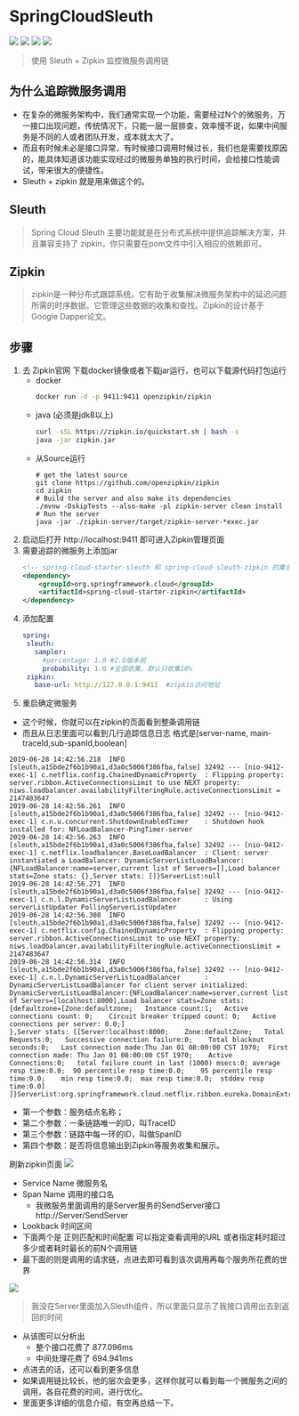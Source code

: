 # SpringCloudSleuth
![](https://img.shields.io/badge/SpringBoot-2.1.5.RELEASE-brightgreen.svg)
![](https://img.shields.io/badge/SpringCloud-Greenwich.SR1-blue.svg)
![](https://img.shields.io/badge/jdk-1.8.0_151-9cf.svg)
![](https://img.shields.io/badge/maven-3.5.0-ff69b4.svg)

> 使用 Sleuth + Zipkin 监控微服务调用链
## 为什么追踪微服务调用
   - 在复杂的微服务架构中，我们通常实现一个功能，需要经过N个的微服务，万一接口出现问题，传统情况下，只能一层一层排查，效率慢不说，如果中间服务是不同的人或者团队开发，成本就太大了。
   - 而且有时候未必是接口异常，有时候接口调用时候过长，我们也是需要找原因的，能具体知道该功能实现经过的微服务单独的执行时间，会给接口性能调试，带来很大的便捷性。
   - Sleuth + zipkin 就是用来做这个的。
## Sleuth
> Spring Cloud Sleuth 主要功能就是在分布式系统中提供追踪解决方案，并且兼容支持了 zipkin，你只需要在pom文件中引入相应的依赖即可。
  
## Zipkin
> zipkin是一种分布式跟踪系统。它有助于收集解决微服务架构中的延迟问题所需的时序数据。它管理这些数据的收集和查找。Zipkin的设计基于 Google Dapper论文。

## 步骤
1. 去 Zipkin官网 下载docker镜像或者下载jar运行，也可以下载源代码打包运行
    - docker
        ```sh
        docker run -d -p 9411:9411 openzipkin/zipkin
        ```
    - java (必须是jdk8以上) 
        ```sh
        curl -sSL https://zipkin.io/quickstart.sh | bash -s
        java -jar zipkin.jar
        ```
    - 从Source运行
        ```
        # get the latest source
        git clone https://github.com/openzipkin/zipkin
        cd zipkin
        # Build the server and also make its dependencies
        ./mvnw -DskipTests --also-make -pl zipkin-server clean install
        # Run the server
        java -jar ./zipkin-server/target/zipkin-server-*exec.jar
         ```
2. 启动后打开 http://localhost:9411 即可进入Zipkin管理页面
3. 需要追踪的微服务上添加jar
    ```xml
    <!-- spring-cloud-starter-sleuth 和 spring-cloud-sleuth-zipkin 的集合-->
    <dependency>  
        <groupId>org.springframework.cloud</groupId>
        <artifactId>spring-cloud-starter-zipkin</artifactId>
    </dependency>
    ```
 4. 添加配置
     ```yaml
    spring:
      sleuth:
        sampler:
          #percentage: 1.0 #2.0版本前
          probability: 1.0 #全部收集，默认只收集10% 
      zipkin:
        base-url: http://127.0.0.1:9411  #zipkin访问地址
    ```
5. 重启确定微服务 

- 这个时候，你就可以在zipkin的页面看到整条调用链
- 而且从日志里面可以看到几行追踪信息日志 格式是[server-name, main-traceId,sub-spanId,boolean]
```
2019-06-28 14:42:56.218  INFO [sleuth,a15bde2f6b1b90a1,d3a0c5006f386fba,false] 32492 --- [nio-9412-exec-1] c.netflix.config.ChainedDynamicProperty  : Flipping property: server.ribbon.ActiveConnectionsLimit to use NEXT property: niws.loadbalancer.availabilityFilteringRule.activeConnectionsLimit = 2147483647
2019-06-28 14:42:56.261  INFO [sleuth,a15bde2f6b1b90a1,d3a0c5006f386fba,false] 32492 --- [nio-9412-exec-1] c.n.u.concurrent.ShutdownEnabledTimer    : Shutdown hook installed for: NFLoadBalancer-PingTimer-server
2019-06-28 14:42:56.263  INFO [sleuth,a15bde2f6b1b90a1,d3a0c5006f386fba,false] 32492 --- [nio-9412-exec-1] c.netflix.loadbalancer.BaseLoadBalancer  : Client: server instantiated a LoadBalancer: DynamicServerListLoadBalancer:{NFLoadBalancer:name=server,current list of Servers=[],Load balancer stats=Zone stats: {},Server stats: []}ServerList:null
2019-06-28 14:42:56.271  INFO [sleuth,a15bde2f6b1b90a1,d3a0c5006f386fba,false] 32492 --- [nio-9412-exec-1] c.n.l.DynamicServerListLoadBalancer      : Using serverListUpdater PollingServerListUpdater
2019-06-28 14:42:56.308  INFO [sleuth,a15bde2f6b1b90a1,d3a0c5006f386fba,false] 32492 --- [nio-9412-exec-1] c.netflix.config.ChainedDynamicProperty  : Flipping property: server.ribbon.ActiveConnectionsLimit to use NEXT property: niws.loadbalancer.availabilityFilteringRule.activeConnectionsLimit = 2147483647
2019-06-28 14:42:56.314  INFO [sleuth,a15bde2f6b1b90a1,d3a0c5006f386fba,false] 32492 --- [nio-9412-exec-1] c.n.l.DynamicServerListLoadBalancer      : DynamicServerListLoadBalancer for client server initialized: DynamicServerListLoadBalancer:{NFLoadBalancer:name=server,current list of Servers=[localhost:8000],Load balancer stats=Zone stats: {defaultzone=[Zone:defaultzone;	Instance count:1;	Active connections count: 0;	Circuit breaker tripped count: 0;	Active connections per server: 0.0;]
},Server stats: [[Server:localhost:8000;	Zone:defaultZone;	Total Requests:0;	Successive connection failure:0;	Total blackout seconds:0;	Last connection made:Thu Jan 01 08:00:00 CST 1970;	First connection made: Thu Jan 01 08:00:00 CST 1970;	Active Connections:0;	total failure count in last (1000) msecs:0;	average resp time:0.0;	90 percentile resp time:0.0;	95 percentile resp time:0.0;	min resp time:0.0;	max resp time:0.0;	stddev resp time:0.0]
]}ServerList:org.springframework.cloud.netflix.ribbon.eureka.DomainExtractingServerList@335f3466
```
- 第一个参数：服务结点名称；
- 第二个参数：一条链路唯一的ID，叫TraceID
- 第三个参数：链路中每一环的ID，叫做SpanID
- 第四个参数：是否将信息输出到Zipkin等服务收集和展示。

 刷新zipkin页面 
 ![](https://image-show.oss-cn-shenzhen.aliyuncs.com/%E7%AE%80%E4%B9%A6%E5%9B%BE%E7%89%87/zipkin.png)
 - Service Name 微服务名
 - Span Name 调用的接口名 
    - 我微服务里面调用的是Server服务的SendServer接口 http://Server/SendServer
 - Lookback 时间区间 
 - 下面两个是 正则匹配和时间配置 可以指定查看调用的URL 或者指定耗时超过多少或者耗时最长的前N个调用链
 - 最下面的则是调用的请求链，点进去即可看到该次调用再每个服务所花费的世界
 
![](https://image-show.oss-cn-shenzhen.aliyuncs.com/%E7%AE%80%E4%B9%A6%E5%9B%BE%E7%89%87/zipkin2.png)
> 我没在Server里面加入Sleuth组件，所以里面只显示了我接口调用出去到返回的时间
- 从该图可以分析出
  - 整个接口花费了 877.096ms	
  - 中间处理花费了 694.941ms
- 点进去的话，还可以看到更多信息
- 如果调用链比较长，他的层次会更多，这样你就可以看到每一个微服务之间的调用，各自花费的时间，进行优化。
- 里面更多详细的信息介绍，有空再总结一下。